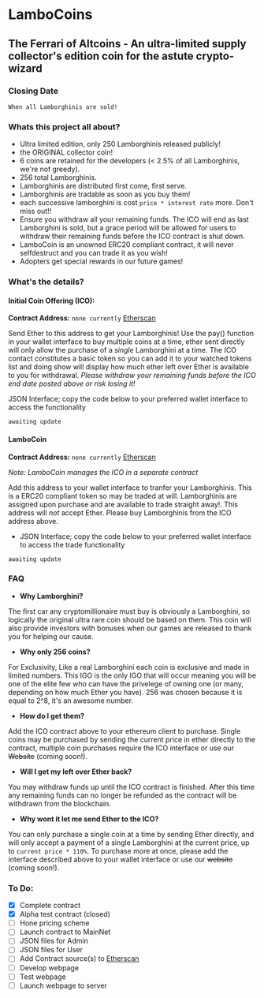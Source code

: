 # LamboCoins
## The Ferrari of Altcoins - An ultra-limited supply collector's edition coin for the astute crypto-wizard

### Closing Date
```
When all Lamborghinis are sold!
```

### Whats this project all about?
- Ultra limited edition, only 250 Lamborghinis released publicly!
- the ORIGINAL collector coin!
- 6 coins are retained for the developers (< 2.5% of all Lamborghinis, we're not greedy).
- 256 total Lamborghinis.
- Lamborghinis are distributed first come, first serve.
- Lamborghinis are tradable as soon as you buy them!
- each successive lamborghini is cost `price * interest rate` more. Don't miss out!!
- Ensure you withdraw all your remaining funds. The ICO will end as last Lamborghini is sold, but a grace period will be allowed for users to withdraw their remaining funds before the ICO contract is shut down.
- LamboCoin is an unowned ERC20 compliant contract, it will never selfdestruct and you can trade it as you wish!
- Adopters get special rewards in our future games!

### What's the details?
#### Initial Coin Offering (ICO):

  **Contract Address:** `none currently` [Etherscan](https://rinkeby.etherscan.io/address/?)

  Send Ether to this address to get your Lamborghinis! Use the pay() function in your wallet interface to buy multiple coins at a time, ether sent directly will only allow the purchase of a _single_ Lamborghini at a time. The ICO contact constitutes a basic token so you can add it to your watched tokens list and doing show will display how much ether left over Ether is available to you for withdrawal. _Please withdraw your remaining funds before the ICO end date posted above or risk losing it!_
  
  JSON Interface; copy the code below to your preferred wallet interface to access the functionality
  ```
  awaiting update
  ```

#### LamboCoin
  **Contract Address:** `none currently` [Etherscan](https://rinkeby.etherscan.io/address/?) 
  
  _Note: LamboCoin manages the ICO in a separate contract_
  
  Add this address to your wallet interface to tranfer your Lamborghinis. This is a ERC20 compliant token so may be traded at will. Lamborghinis are assigned upon purchase and are available to trade straight away!. This address will _not_ accept Ether. Please buy Lamborghinis from the ICO address above.

  - JSON Interface; copy the code below to your preferred wallet interface to access the trade functionality
  ```
  awaiting update
  ```

### FAQ
- **Why Lamborghini?**

The first car any cryptomillionaire must buy is obviously a Lamborghini, so logically the original ultra rare coin should be based on them. This coin will also provide investors with bonuses when our games are released to thank you for helping our cause.

- **Why only 256 coins?**

For Exclusivity, Like a real Lamborghini each coin is exclusive and made in limited numbers. This IGO is the only IGO that will occur meaning you will be one of the elite few who can have the privelege of owning one (or many, depending on how much Ether you have). 256 was chosen because it is equal to 2^8, it's an awesome number.

- **How do I get them?**

Add the ICO contract above to your ethereum client to purchase. Single coins may be purchased by sending the current price in ether directly to the contract, multiple coin purchases require the ICO interface or use our ~~Website~~ (coming soon!).

- **Will I get my left over Ether back?**

You may withdraw funds up until the ICO contract is finished. After this time any remaining funds can no longer be refunded as the contract will be withdrawn from the blockchain.

- **Why wont it let me send Ether to the ICO?**

You can only purchase a single coin at a time by sending Ether directly, and will only accept a payment of a single Lamborghini at the current price, up to `current price * 110%`. To purchase more at once, please add the interface described above to your wallet interface or use our ~~website~~ (coming soon!).

### To Do:
- [x] Complete contract
- [x] Alpha test contract (closed)
- [ ] Hone pricing scheme
- [ ] Launch contract to MainNet
- [ ] JSON files for Admin
- [ ] JSON files for User
- [ ] Add Contract source(s) to [Etherscan](https://etherscan.io)
- [ ] Develop webpage
- [ ] Test webpage
- [ ] Launch webpage to server
